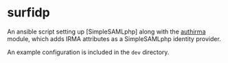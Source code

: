 # surfidp

An ansible script setting up [SimpleSAMLphp] along with the [authirma](https://github.com/privacybydesign/simplesamlphp-module-authirma/)  module, which adds IRMA attributes as a SimpleSAMLphp identity provider.

An example configuration is included in the `dev` directory.
